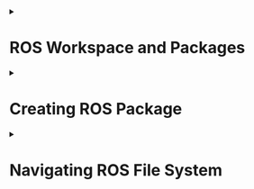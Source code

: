 <!-- http://wiki.ros.org/ROS/Tutorials/NavigatingTheFilesystem<br>
http://wiki.ros.org/ROS/Tutorials/CreatingPackage<br>
http://wiki.ros.org/ROS/Tutorials/BuildingPackages<br> -->

<details>
  <summary><h1>ROS Workspace and Packages</h1></summary>
 ​	A workspace is a set of directories (or folders) where you store related pieces of ROS code. The official name for workspaces in ROS is catkin workspaces.

​	Consider a simple drone project like the one you have done in AeroNav Event. In that event, we have provided you with a basic PID controller and you have written a program to follow a path and count the number of boxes along the way. So, basically, there were 3 parts 
  1. Drone Controller
  2. Following the path
  3. Count boxes using the camera 

​	 All the 3 parts were programmed in a controller.py file which made the code a colossal mess. In ROS we can use separate code files of a single part (Ex: drone controller) kept in separate folders called **packages**. For example, a famous open-source package called PX4 is used to control drones in ROS. So handling code files in ROS is simple and easier.

  <h3>File Structure of Workspace</h3>
  
   ```bash
    .
└── ros_ws
    └── src
        ├── Package1
        ├── Package2
        └── Package3
  ```
  
  <h3>Creating a Workspace</h3>
  
   ```bash
   mkdir -p ~/catkin_ws/src
   cd ~/catkin_ws/
   catkin_make
  ```
  We need to activate the workspace
  ```bash
   gedit .bashrc 
  ```
  A window will be opened add the below command at the last line
  
  ```bash
   source devel ~/catkin_ws/devel/setup.bash
  ```

</details>

<details>
  <summary><h1>Creating ROS Package</h1></summary>
                              
  ![6g511m](https://user-images.githubusercontent.com/76437900/168428605-4186fa9a-46af-45df-8397-d6ae606d9e96.jpg)

  ```bash
   cd ~/catkin_ws/src
   catkin_create_pkg path_follower rospy roscpp 
  ```
  
  The above command is used to create a package in ROS
  The command contains 3 parts 
  1. catkin_create_pkg: Which indicates your creating package
  2. path_follower: Package name
  3. rospy roscpp : These are dependencies on the package 
 
  
  For example, if you need to create a package for path following you need a controller. You can use the open-source PX4 controller. Hence in the code which u write u need to use the PX4 functions to control the drone So, PX4 should be a dependency for your package. 
  
  roscpp is the package that you need to keep as a dependency when you code in C++
  
  rospy is the package that you need to keep as a dependency when you code in python

  
   To list dependencies we use below command
  ```bash
    rospack depends1 path_follower 
  ```
   Here depends1 represents the 1st order dependencies of package like rospy roscpp for the above package. Dependency packages of 1st order dependency packages are called indirect dependencies  
  
  <h3>Buildng the Package</h3>
  
  As you know in ROS we can use multiple code files to integrate all code files, to use the functionalities of all code files we need to build the package.
  For building the package we use CMake and Catkin Build.
  In home directory type the below commands to build all packages in the workspace at once

  
  ```bash
   cd catkin_ws
   catkin_make
  ```
  After building the package ,the structure of package will be
  
  ```bash
  .
├── CMakeLists.txt
├── package.xml
└── src
    

  ```
  You can see the new files CMakeLists.txt and package.xml which are generated while building the package 
  
  In CMakeLists.txt
  
  ```cmake
    find_package(catkin REQUIRED COMPONENTS
    roscpp
    rospy
    )
  ```
  The code snippet has the dependency packages which were specified during the creation of the package. There are some lines that show dependency packages in package.xml too
  
  ```xml
    <build_depend>roscpp</build_depend>
    <build_depend>rospy</build_depend>
    <build_export_depend>roscpp</build_export_depend>
    <build_export_depend>rospy</build_export_depend>
    <exec_depend>roscpp</exec_depend>
    <exec_depend>rospy</exec_depend>
  ```
  You should change the above two code snippets to add or delete dependency accordingly.
  
  [Further Reading 1](http://wiki.ros.org/ROS/Tutorials/CreatingPackage)
  
  [Further Reading 2](http://wiki.ros.org/ROS/Tutorials/BuildingPackages)
</details>

<details>
  <summary><h1>Navigating ROS File System</h1></summary>
   Generally, we use many packages and code files for a single project hence it's difficult to find the specific package we want. ROS provides commands to find packages in the ROS environment.
  
  ```bash
   rospack find path_follower
  ```
  this outputs the path of path_follower package
  
  ![6g51hj](https://user-images.githubusercontent.com/76437900/168428745-662e6b09-1245-4a0d-ab80-def4470feaef.jpg)

  ```bash
   roscd path_follower
  ```
  this changes the directory to path_follower package
  
  ```bash
   rosls path_follower
  ```
  This lists the files and folders present in path_follower package
  
  [Further Reading](http://wiki.ros.org/ROS/Tutorials/NavigatingTheFilesystem)
  
</details>
